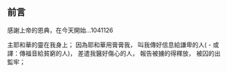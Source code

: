 
## 前言

感謝上帝的恩典，在今天開始...1041126


主耶和華的靈在我身上； 
因為耶和華用膏膏我， 
叫我傳好信息給謙卑的人( - 或譯：傳福音給貧窮的人)， 
差遣我醫好傷心的人， 
報告被擄的得釋放， 
被囚的出 監牢； 